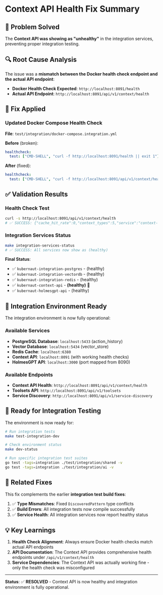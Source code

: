 # Context API Health Fix Summary

## 🎯 Problem Solved

The **Context API was showing as "unhealthy"** in the integration services, preventing proper integration testing.

## 🔍 Root Cause Analysis

The issue was a **mismatch between the Docker health check endpoint and the actual API endpoint**:

- **Docker Health Check Expected**: `http://localhost:8091/health`
- **Actual API Endpoint**: `http://localhost:8091/api/v1/context/health`

## 🔧 Fix Applied

### Updated Docker Compose Health Check

**File**: `test/integration/docker-compose.integration.yml`

**Before** (broken):
```yaml
healthcheck:
  test: ["CMD-SHELL", "curl -f http://localhost:8091/health || exit 1"]
```

**After** (fixed):
```yaml
healthcheck:
  test: ["CMD-SHELL", "curl -f http://localhost:8091/api/v1/context/health || exit 1"]
```

## ✅ Validation Results

### Health Check Test
```bash
curl -s http://localhost:8091/api/v1/context/health
# ✅ SUCCESS: {"cache_hit_rate":0,"context_types":5,"service":"context-api","status":"healthy","timestamp":"2025-09-26T21:00:17.31455413Z","version":"1.0.0"}
```

### Integration Services Status
```bash
make integration-services-status
# ✅ SUCCESS: All services now show as (healthy)
```

**Final Status**:
- ✅ `kubernaut-integration-postgres` - (healthy)
- ✅ `kubernaut-integration-vectordb` - (healthy)
- ✅ `kubernaut-integration-redis` - (healthy)
- ✅ `kubernaut-context-api` - **(healthy)** 🎉
- ✅ `kubernaut-holmesgpt-api` - (healthy)

## 🚀 Integration Environment Ready

The integration environment is now fully operational:

### Available Services
- **PostgreSQL Database**: `localhost:5433` (action_history)
- **Vector Database**: `localhost:5434` (vector_store)
- **Redis Cache**: `localhost:6380`
- **Context API**: `localhost:8091` (with working health checks)
- **HolmesGPT API**: `localhost:3000` (port mapped from 8090)

### Available Endpoints
- **Context API Health**: `http://localhost:8091/api/v1/context/health`
- **Toolsets API**: `http://localhost:8091/api/v1/toolsets`
- **Service Discovery**: `http://localhost:8091/api/v1/service-discovery`

## 🧪 Ready for Integration Testing

The environment is now ready for:

```bash
# Run integration tests
make test-integration-dev

# Check environment status
make dev-status

# Run specific integration test suites
go test -tags=integration ./test/integration/shared -v
go test -tags=integration ./test/integration/ai -v
```

## 🔗 Related Fixes

This fix complements the earlier **integration test build fixes**:
1. ✅ **Type Mismatches**: Fixed `DiscoveredPattern` type conflicts
2. ✅ **Build Errors**: All integration tests now compile successfully
3. ✅ **Service Health**: All integration services now report healthy status

## 💡 Key Learnings

1. **Health Check Alignment**: Always ensure Docker health checks match actual API endpoints
2. **API Documentation**: The Context API provides comprehensive health endpoints under `/api/v1/context/health`
3. **Service Dependencies**: The Context API was actually working fine - only the health check was misconfigured

---

**Status**: ✅ **RESOLVED** - Context API is now healthy and integration environment is fully operational.
